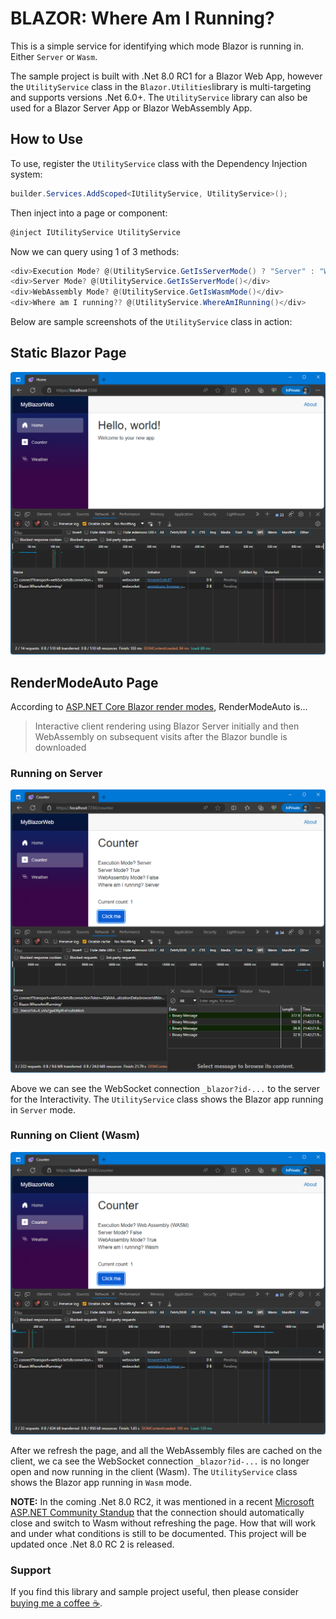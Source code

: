 # BLAZOR: Where Am I Running?

This is a simple service for identifying which mode Blazor is running in. Either `Server` or `Wasm`.

The sample project is built with .Net 8.0 RC1 for a Blazor Web App, however the `UtilityService` class in the `Blazor.Utilities`library is multi-targeting and supports versions .Net 6.0+. The `UtilityService` library can also be used for a Blazor Server App or Blazor WebAssembly App.

## How to Use

To use, register the `UtilityService` class with the Dependency Injection system:

```csharp
builder.Services.AddScoped<IUtilityService, UtilityService>();
```

Then inject into a page or component:

```csharp
@inject IUtilityService UtilityService
```

Now we can query using 1 of 3 methods:

```csharp
<div>Execution Mode? @(UtilityService.GetIsServerMode() ? "Server" : "Web Assembly (WASM)")</div>
<div>Server Mode? @(UtilityService.GetIsServerMode()</div>
<div>WebAssembly Mode? @(UtilityService.GetIsWasmMode()</div>
<div>Where am I running?? @(UtilityService.WhereAmIRunning()</div>
```

Below are sample screenshots of the `UtilityService` class in action:

## Static Blazor Page

![](screenshots/home_static_rendered_page.png)

## RenderModeAuto Page

According to [ASP.NET Core Blazor render modes](https://learn.microsoft.com/en-us/aspnet/core/blazor/components/render-modes?view=aspnetcore-8.0), RenderModeAuto is...
> Interactive client rendering using Blazor Server initially and then WebAssembly on subsequent visits after the Blazor bundle is downloaded

### Running on Server

![counter_server_rendered_page.png](screenshots/counter_server_rendered_page.png)

Above we can see the WebSocket connection `_blazor?id-...` to the server for the Interactivity. The `UtilityService` class shows the Blazor app running in `Server` mode.

### Running on Client (Wasm)

![counter_wasm_rendered_page.png](screenshots/counter_wasm_rendered_page.png)

After we refresh the page, and all the WebAssembly files are cached on the client, we ca see the WebSocket connection `_blazor?id-...` is no longer open and now running in the client (Wasm). The `UtilityService` class shows the Blazor app running in `Wasm` mode.

**NOTE:** In the coming .Net 8.0 RC2, it was mentioned in a recent [Microsoft ASP.NET Community Standup](https://www.youtube.com/watch?v=47CZqb53nCM&t=1778s) that the connection should automatically close and switch to Wasm without refreshing the page. How that will work and under what conditions is still to be documented. This project will be updated once .Net 8.0 RC 2 is released.

### Support

If you find this library and sample project useful, then please consider [buying me a coffee ☕](https://bmc.link/gragra33).